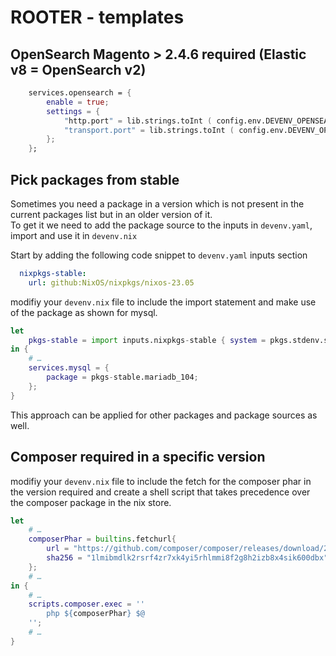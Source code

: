 # ROOTER - templates

## OpenSearch Magento > 2.4.6 required (Elastic v8 = OpenSearch v2)

```nix
    services.opensearch = {
        enable = true;
        settings = {
            "http.port" = lib.strings.toInt ( config.env.DEVENV_OPENSEARCH_PORT);
            "transport.port" = lib.strings.toInt ( config.env.DEVENV_OPENSEARCH_TCP_PORT );
        };
    };
```

## Pick packages from stable

Sometimes you need a package in a version which is not present in the current packages list but in an older version of
it.  
To get it we need to add the package source to the inputs in `devenv.yaml`, import and use it in `devenv.nix`

Start by adding the following code snippet to `devenv.yaml` inputs section

```yaml
  nixpkgs-stable:
    url: github:NixOS/nixpkgs/nixos-23.05
```

modifiy your `devenv.nix` file to include the import statement and make use of the package as shown for mysql.

```nix
let
    pkgs-stable = import inputs.nixpkgs-stable { system = pkgs.stdenv.system; };
in {
    # …
    services.mysql = {
        package = pkgs-stable.mariadb_104;
    };
}
```

This approach can be applied for other packages and package sources as well.

## Composer required in a specific version

modifiy your `devenv.nix` file to include the fetch for the composer phar in the version required and
create a shell script that takes precedence over the composer package in the nix store.

```nix
let
    # …
    composerPhar = builtins.fetchurl{
        url = "https://github.com/composer/composer/releases/download/2.2.22/composer.phar";
        sha256 = "1lmibmdlk2rsrf4zr7xk4yi5rhlmmi8f2g8h2izb8x4sik600dbx";
    };
    # …
in {
    # …
    scripts.composer.exec = ''
        php ${composerPhar} $@
    '';
    # …
}
```
